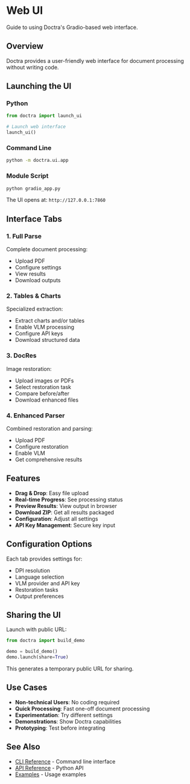 # Web UI

Guide to using Doctra's Gradio-based web interface.

## Overview

Doctra provides a user-friendly web interface for document processing without writing code.

## Launching the UI

### Python

```python
from doctra import launch_ui

# Launch web interface
launch_ui()
```

### Command Line

```bash
python -m doctra.ui.app
```

### Module Script

```bash
python gradio_app.py
```

The UI opens at: `http://127.0.0.1:7860`

## Interface Tabs

### 1. Full Parse

Complete document processing:

- Upload PDF
- Configure settings
- View results
- Download outputs

### 2. Tables & Charts

Specialized extraction:

- Extract charts and/or tables
- Enable VLM processing
- Configure API keys
- Download structured data

### 3. DocRes

Image restoration:

- Upload images or PDFs
- Select restoration task
- Compare before/after
- Download enhanced files

### 4. Enhanced Parser

Combined restoration and parsing:

- Upload PDF
- Configure restoration
- Enable VLM
- Get comprehensive results

## Features

- **Drag & Drop**: Easy file upload
- **Real-time Progress**: See processing status
- **Preview Results**: View output in browser
- **Download ZIP**: Get all results packaged
- **Configuration**: Adjust all settings
- **API Key Management**: Secure key input

## Configuration Options

Each tab provides settings for:

- DPI resolution
- Language selection
- VLM provider and API key
- Restoration tasks
- Output preferences

## Sharing the UI

Launch with public URL:

```python
from doctra import build_demo

demo = build_demo()
demo.launch(share=True)
```

This generates a temporary public URL for sharing.

## Use Cases

- **Non-technical Users**: No coding required
- **Quick Processing**: Fast one-off document processing
- **Experimentation**: Try different settings
- **Demonstrations**: Show Doctra capabilities
- **Prototyping**: Test before integrating

## See Also

- [CLI Reference](cli.md) - Command line interface
- [API Reference](../api/parsers.md) - Python API
- [Examples](../examples/basic-usage.md) - Usage examples

